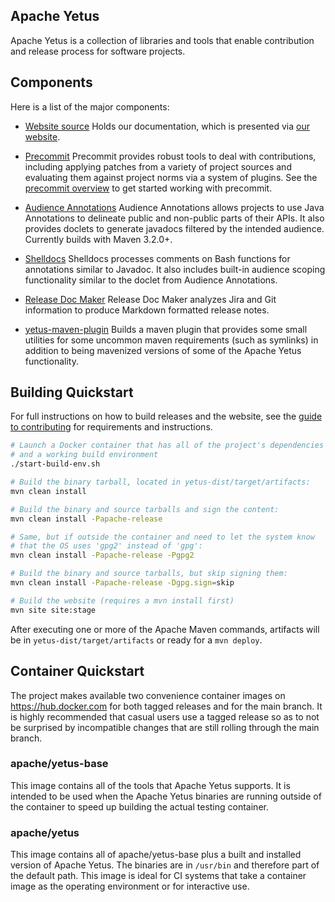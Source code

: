 <!---
  Licensed to the Apache Software Foundation (ASF) under one
  or more contributor license agreements.  See the NOTICE file
  distributed with this work for additional information
  regarding copyright ownership.  The ASF licenses this file
  to you under the Apache License, Version 2.0 (the
  "License"); you may not use this file except in compliance
  with the License.  You may obtain a copy of the License at

    http://www.apache.org/licenses/LICENSE-2.0

  Unless required by applicable law or agreed to in writing,
  software distributed under the License is distributed on an
  "AS IS" BASIS, WITHOUT WARRANTIES OR CONDITIONS OF ANY
  KIND, either express or implied.  See the License for the
  specific language governing permissions and limitations
  under the License.
-->

## Apache Yetus

Apache Yetus is a collection of libraries and tools that enable
contribution and release process for software projects.

## Components

Here is a list of the major components:

* [Website source](asf-site-src/)
Holds our documentation, which is presented via [our website](https://yetus.apache.org/).

* [Precommit](precommit/)
Precommit provides robust tools to deal with contributions, including applying patches from a variety of project sources and evaluating them against project norms via a system of plugins. See the [precommit overview](asf-site-src/source/documentation/in-progress/precommit-architecture.html.md) to get started working with precommit.

* [Audience Annotations](audience-annotations-component/)
Audience Annotations allows projects to use Java Annotations to delineate public and non-public parts of their APIs. It also provides doclets to generate javadocs filtered by the intended audience. Currently builds with Maven 3.2.0+.

* [Shelldocs](shelldocs/)
Shelldocs processes comments on Bash functions for annotations similar to Javadoc. It also includes built-in audience scoping functionality similar to the doclet from Audience Annotations.

* [Release Doc Maker](releasedocmaker/)
Release Doc Maker analyzes Jira and Git information to produce Markdown formatted release notes.

* [yetus-maven-plugin](yetus-maven-plugin/)
Builds a maven plugin that provides some small utilities for some uncommon maven requirements (such as symlinks) in addition to being mavenized versions of some of the Apache Yetus functionality.

## Building Quickstart

For full instructions on how to build releases and the website, see the [guide to contributing](asf-site-src/source/contribute.html.md) for requirements and instructions.

```bash
# Launch a Docker container that has all of the project's dependencies
# and a working build environment
./start-build-env.sh

# Build the binary tarball, located in yetus-dist/target/artifacts:
mvn clean install

# Build the binary and source tarballs and sign the content:
mvn clean install -Papache-release

# Same, but if outside the container and need to let the system know
# that the OS uses 'gpg2' instead of 'gpg':
mvn clean install -Papache-release -Pgpg2

# Build the binary and source tarballs, but skip signing them:
mvn clean install -Papache-release -Dgpg.sign=skip

# Build the website (requires a mvn install first)
mvn site site:stage
```

After executing one or more of the Apache Maven commands, artifacts will be in `yetus-dist/target/artifacts` or ready for a `mvn deploy`.

## Container Quickstart

The project makes available two convenience container images on <https://hub.docker.com> for both tagged releases and for the main branch.  It is highly recommended that casual users use a tagged release so as to not be surprised by incompatible changes that are still rolling through the main branch.

### apache/yetus-base

This image contains all of the tools that Apache Yetus supports. It is intended to be used when the Apache Yetus binaries are running outside of the container to speed up building the actual testing container.

### apache/yetus

This image contains all of apache/yetus-base plus a built and installed version of Apache Yetus.  The binaries are in `/usr/bin` and therefore part of the default path.  This image is ideal for CI systems that take a container image as the operating environment or for interactive use.
